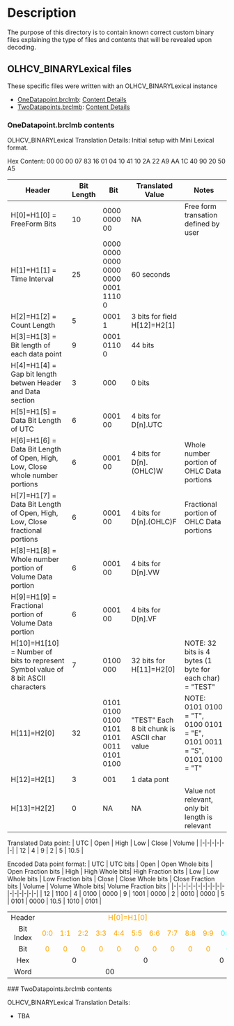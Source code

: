 # Description

The purpose of this directory is to contain known correct custom binary files explaining the type of files and contents that will be revealed upon decoding.

## OLHCV_BINARYLexical files
These specific files were written with an OLHCV_BINARYLexical instance
- [OneDatapoint.brclmb](https://github.com/iamlamb1988/tradedatacorp/blob/feature/junit-tests-for-smelters/test/resources/smelter/filesmelter/OneDatapoint.brclmb): [Content Details](#OneDatapoint.brclmb-contents)
- [TwoDatapoints.brclmb](https://github.com/iamlamb1988/tradedatacorp/blob/feature/junit-tests-for-smelters/test/resources/smelter/filesmelter/TwoDatapoints.brclmb): [Content Details](#TwoDatapoints.brclmb-contents)

### OneDatapoint.brclmb contents

OLHCV_BINARYLexical Translation Details:
Initial setup with Mini Lexical format.

Hex Content: 00 00 00 07 83 16 01 04 10 41 10 2A 22 A9 AA 1C 40 90 20 50 A5

| Header |Bit Length | Bit | Translated Value | Notes |
|-|-|-|-|-|
| H[0]=H1[0] = FreeForm Bits | 10 | 0000 0000 00 | NA | Free form transation defined by user |
| H[1]=H1[1] = Time Interval | 25 | 0000 0000 0000 0000 0000 0001 1110 0 | 60 seconds | |
| H[2]=H1[2] = Count Length | 5 | 0001 1 | 3 bits for field H[12]=H2[1] | |
| H[3]=H1[3] = Bit length of each data point | 9 | 0001 0110 0 | 44 bits | |
| H[4]=H1[4] = Gap bit length betwen Header and Data section | 3 | 000 | 0 bits | |
| H[5]=H1[5] = Data Bit Length of UTC | 6 | 0001 00 | 4 bits for D[n].UTC| |
| H[6]=H1[6] = Data Bit Length of Open, High, Low, Close whole number portions | 6 | 0001 00 | 4 bits for D[n].(OHLC)W | Whole number portion of OHLC Data portions |
| H[7]=H1[7] = Data Bit Length of Open, High, Low, Close fractional portions | 6 | 0001 00 | 4 bits for D[n].(OHLC)F| Fractional portion of OHLC Data portions |
| H[8]=H1[8] = Whole number portion of Volume Data portion | 6 | 0001 00 | 4 bits for D[n].VW| |
| H[9]=H1[9] = Fractional portion of Volume Data portion | 6 | 0001 00 | 4 bits for D[n].VF| |
| H[10]=H1[10] = Number of bits to represent Symbol value of 8 bit ASCII characters | 7 | 0100 000 | 32 bits for H[11]=H2[0] | NOTE: 32 bits is 4 bytes (1 byte for each char) = "TEST" |
| H[11]=H2[0] | 32 | 0101 0100 0100 0101 0101 0011 0101 0100 | "TEST" Each 8 bit chunk is ASCII char value | NOTE: 0101 0100 = "T", 0100 0101 = "E", 0101 0011 = "S", 0101 0100 = "T" |
| H[12]=H2[1] | 3 | 001 | 1 data pont | |
| H[13]=H2[2] | 0 | NA | NA | Value not relevant, only bit length is relevant |

Translated Data point:
| UTC | Open | High | Low | Close | Volume |
|-|-|-|-|-|-|
| 12 | 4 | 9 | 2 | 5 | 10.5 |

Encoded Data point format:
| UTC | UTC bits | Open | Open Whole bits | Open Fraction bits | High | High Whole bits| High Fraction bits | Low | Low Whole bits | Low Fraction bits | Close | Close Whole bits | Close Fraction bits | Volume | Volume Whole  bits| Volume Fraction bits |
|-|-|-|-|-|-|-|-|-|-|-|-|-|-|-|-|-|
| 12 | 1100 | 4 | 0100 | 0000 | 9 | 1001 | 0000 | 2 | 0010 | 0000 | 5 | 0101 | 0000 | 10.5 | 1010 | 0101 |

<table style="text-align:center;">
    <tr><td>Header</td>
        <td colspan="10" style="color:orange">H[0]=H1[0]</td>
        <td colspan="25" style="color:cyan">H[1]=H1[1]</td>
        <td colspan="5" style="color:yellow">H[2]=H1[2]</td>
        <td colspan="9" style="color:green">H[3]=H1[3]</td>
        <td colspan="3" style="color:orange">H[4]=H1[4]</td>
        <td colspan="6" style="color:cyan">H[5]=H1[5]</td>
        <td colspan="6" style="color:yellow">H[6]=H1[6]</td>
        <td colspan="6" style="color:green">H[7]=H1[7]</td>
        <td colspan="6" style="color:orange">H[8]=H1[8]</td>
        <td colspan="6" style="color:cyan">H[9]=H1[9]</td>
        <td colspan="7" style="color:yellow">H[10]=H1[10]</td>
        <td colspan="32" style="color:green">H[11]=H2[0]</td>
        <td colspan="3" style="color:orange">H[12]=H2[1]</td>
        <td colspan="1" style="color:cyan">H[13]=H2[2]</td>
    </tr>
    <tr><td>Bit Index</td>
        <td style="color:orange">0:0</td>
        <td style="color:orange">1:1</td>
        <td style="color:orange">2:2</td>
        <td style="color:orange">3:3</td>
        <td style="color:orange">4:4</td>
        <td style="color:orange">5:5</td>
        <td style="color:orange">6:6</td>
        <td style="color:orange">7:7</td>
        <td style="color:orange">8:8</td>
        <td style="color:orange">9:9</td>
        <td style="color:cyan">0:10</td>
        <td style="color:cyan">1:11</td>
        <td style="color:cyan">2:12</td>
        <td style="color:cyan">3:13</td>
        <td style="color:cyan">4:14</td>
        <td style="color:cyan">5:15</td>
        <td style="color:cyan">6:16</td>
        <td style="color:cyan">7:17</td>
        <td style="color:cyan">8:18</td>
        <td style="color:cyan">9:19</td>
        <td style="color:cyan">10:20</td>
        <td style="color:cyan">11:21</td>
        <td style="color:cyan">12:22</td>
        <td style="color:cyan">13:23</td>
        <td style="color:cyan">14:24</td>
        <td style="color:cyan">15:25</td>
        <td style="color:cyan">16:26</td>
        <td style="color:cyan">17:27</td>
        <td style="color:cyan">18:28</td>
        <td style="color:cyan">19:29</td>
        <td style="color:cyan">20:30</td>
        <td style="color:cyan">21:31</td>
        <td style="color:cyan">22:32</td>
        <td style="color:cyan">23:33</td>
        <td style="color:cyan">24:34</td>
        <td style="color:yellow">0:35</td>
        <td style="color:yellow">1:36</td>
        <td style="color:yellow">2:37</td>
        <td style="color:yellow">3:38</td>
        <td style="color:yellow">4:39</td>
        <td style="color:green">0:40</td>
        <td style="color:green">1:41</td>
        <td style="color:green">2:42</td>
        <td style="color:green">3:43</td>
        <td style="color:green">4:44</td>
        <td style="color:green">5:45</td>
        <td style="color:green">6:46</td>
        <td style="color:green">7:47</td>
        <td style="color:green">8:48</td>
        <td style="color:orange">0:49</td>
        <td style="color:orange">1:50</td>
        <td style="color:orange">2:51</td>
        <td style="color:cyan">0:52</td>
        <td style="color:cyan">1:53</td>
        <td style="color:cyan">2:54</td>
        <td style="color:cyan">3:55</td>
        <td style="color:cyan">4:56</td>
        <td style="color:cyan">5:57</td>
        <td style="color:yellow">0:58</td>
        <td style="color:yellow">1:59</td>
        <td style="color:yellow">2:60</td>
        <td style="color:yellow">3:61</td>
        <td style="color:yellow">4:62</td>
        <td style="color:yellow">5:63</td>
        <td style="color:green">0:64</td>
        <td style="color:green">1:65</td>
        <td style="color:green">2:66</td>
        <td style="color:green">3:67</td>
        <td style="color:green">4:68</td>
        <td style="color:green">5:69</td>
        <td style="color:orange">0:70</td>
        <td style="color:orange">1:71</td>
        <td style="color:orange">2:72</td>
        <td style="color:orange">3:73</td>
        <td style="color:orange">4:74</td>
        <td style="color:orange">5:75</td>
        <td style="color:cyan">0:76</td>
        <td style="color:cyan">1:77</td>
        <td style="color:cyan">2:78</td>
        <td style="color:cyan">3:79</td>
        <td style="color:cyan">4:80</td>
        <td style="color:cyan">5:81</td>
        <td style="color:yellow">0:82</td>
        <td style="color:yellow">1:83</td>
        <td style="color:yellow">2:84</td>
        <td style="color:yellow">3:85</td>
        <td style="color:yellow">4:86</td>
        <td style="color:yellow">5:87</td>
        <td style="color:yellow">6:88</td>
        <td style="color:green">0:89</td>
        <td style="color:green">1:90</td>
        <td style="color:green">2:91</td>
        <td style="color:green">3:92</td>
        <td style="color:green">4:93</td>
        <td style="color:green">5:94</td>
        <td style="color:green">6:95</td>
        <td style="color:green">7:96</td>
        <td style="color:green">8:97</td>
        <td style="color:green">9:98</td>
        <td style="color:green">10:99</td>
        <td style="color:green">11:100</td>
        <td style="color:green">12:101</td>
        <td style="color:green">13:102</td>
        <td style="color:green">14:103</td>
        <td style="color:green">15:104</td>
        <td style="color:green">16:105</td>
        <td style="color:green">17:106</td>
        <td style="color:green">18:107</td>
        <td style="color:green">19:108</td>
        <td style="color:green">20:109</td>
        <td style="color:green">21:110</td>
        <td style="color:green">22:111</td>
        <td style="color:green">23:112</td>
        <td style="color:green">24:113</td>
        <td style="color:green">25:114</td>
        <td style="color:green">26:115</td>
        <td style="color:green">27:116</td>
        <td style="color:green">28:117</td>
        <td style="color:green">29:118</td>
        <td style="color:green">30:119</td>
        <td style="color:green">31:120</td>
        <td style="color:orange">0:121</td>
        <td style="color:orange">1:122</td>
        <td style="color:orange">2:123</td>
        <td style="color:cyan">NA</td>
    </tr>
    <tr><td>Bit</td>
        <td id="h_0_0_0" style="color:orange">0</td>
        <td id="h_0_1_1" style="color:orange">0</td>
        <td id="h_0_2_2" style="color:orange">0</td>
        <td id="h_0_3_3" style="color:orange">0</td>
        <td id="h_0_4_4" style="color:orange">0</td>
        <td id="h_0_5_5" style="color:orange">0</td>
        <td id="h_0_6_6" style="color:orange">0</td>
        <td id="h_0_7_7" style="color:orange">0</td>
        <td id="h_0_8_8" style="color:orange">0</td>
        <td id="h_0_9_9" style="color:orange">0</td>
        <td id="h_1_0_10" style="color:cyan">0</td>
        <td id="h_1_1_11" style="color:cyan">0</td>
        <td id="h_1_2_12" style="color:cyan">0</td>
        <td id="h_1_3_13" style="color:cyan">0</td>
        <td id="h_1_4_14" style="color:cyan">0</td>
        <td id="h_1_5_15" style="color:cyan">0</td>
        <td id="h_1_6_16" style="color:cyan">0</td>
        <td id="h_1_7_17" style="color:cyan">0</td>
        <td id="h_1_8_18" style="color:cyan">0</td>
        <td id="h_1_9_19" style="color:cyan">0</td>
        <td id="h_1_10_20" style="color:cyan">0</td>
        <td id="h_1_11_21" style="color:cyan">0</td>
        <td id="h_1_12_22" style="color:cyan">0</td>
        <td id="h_1_13_23" style="color:cyan">0</td>
        <td id="h_1_14_24" style="color:cyan">0</td>
        <td id="h_1_15_25" style="color:cyan">0</td>
        <td id="h_1_16_26" style="color:cyan">0</td>
        <td id="h_1_17_27" style="color:cyan">0</td>
        <td id="h_1_18_28" style="color:cyan">0</td>
        <td id="h_1_19_29" style="color:cyan">1</td>
        <td id="h_1_20_30" style="color:cyan">1</td>
        <td id="h_1_21_31" style="color:cyan">1</td>
        <td id="h_1_22_32" style="color:cyan">1</td>
        <td id="h_1_23_33" style="color:cyan">0</td>
        <td id="h_1_24_34" style="color:cyan">0</td>
        <td id="h_2_0_35" style="color:yellow">0</td>
        <td id="h_2_1_36" style="color:yellow">0</td>
        <td id="h_2_2_37" style="color:yellow">0</td>
        <td id="h_2_3_38" style="color:yellow">1</td>
        <td id="h_2_4_39" style="color:yellow">1</td>
        <td id="h_3_0_40" style="color:green">0</td>
        <td id="h_3_1_41" style="color:green">0</td>
        <td id="h_3_2_42" style="color:green">0</td>
        <td id="h_3_3_43" style="color:green">1</td>
        <td id="h_3_4_44" style="color:green">0</td>
        <td id="h_3_5_45" style="color:green">1</td>
        <td id="h_3_6_46" style="color:green">1</td>
        <td id="h_3_7_47" style="color:green">0</td>
        <td id="h_3_8_48" style="color:green">0</td>
        <td id="h_4_0_49" style="color:orange">0</td>
        <td id="h_4_1_50" style="color:orange">0</td>
        <td id="h_4_2_51" style="color:orange">0</td>
        <td id="h_5_0_52" style="color:cyan">0</td>
        <td id="h_5_1_53" style="color:cyan">0</td>
        <td id="h_5_2_54" style="color:cyan">0</td>
        <td id="h_5_3_55" style="color:cyan">1</td>
        <td id="h_5_4_56" style="color:cyan">0</td>
        <td id="h_5_5_57" style="color:cyan">0</td>
        <td id="h_6_0_58" style="color:yellow">0</td>
        <td id="h_6_1_59" style="color:yellow">0</td>
        <td id="h_6_2_60" style="color:yellow">0</td>
        <td id="h_6_3_61" style="color:yellow">1</td>
        <td id="h_6_4_62" style="color:yellow">0</td>
        <td id="h_6_5_63" style="color:yellow">0</td>
        <td id="h_7_0_64" style="color:green">0</td>
        <td id="h_7_1_65" style="color:green">0</td>
        <td id="h_7_2_66" style="color:green">0</td>
        <td id="h_7_3_67" style="color:green">1</td>
        <td id="h_7_4_68" style="color:green">0</td>
        <td id="h_7_5_69" style="color:green">0</td>
        <td id="h_8_0_70" style="color:orange">0</td>
        <td id="h_8_1_71" style="color:orange">0</td>
        <td id="h_8_2_72" style="color:orange">0</td>
        <td id="h_8_3_73" style="color:orange">1</td>
        <td id="h_8_4_74" style="color:orange">0</td>
        <td id="h_8_5_75" style="color:orange">0</td>
        <td id="h_9_0_76" style="color:cyan">0</td>
        <td id="h_9_1_77" style="color:cyan">0</td>
        <td id="h_9_2_78" style="color:cyan">0</td>
        <td id="h_9_3_79" style="color:cyan">1</td>
        <td id="h_9_4_80" style="color:cyan">0</td>
        <td id="h_9_5_81" style="color:cyan">0</td>
        <td id="h_10_0_82" style="color:yellow">0</td>
        <td id="h_10_1_83" style="color:yellow">1</td>
        <td id="h_10_2_84" style="color:yellow">0</td>
        <td id="h_10_3_85" style="color:yellow">0</td>
        <td id="h_10_4_86" style="color:yellow">0</td>
        <td id="h_10_5_87" style="color:yellow">0</td>
        <td id="h_10_6_88" style="color:yellow">0</td>
        <td id="h_11_0_89" style="color:green">0</td>
        <td id="h_11_1_91" style="color:green">1</td>
        <td id="h_11_2_91" style="color:green">0</td>
        <td id="h_11_3_92" style="color:green">1</td>
        <td id="h_11_4_93" style="color:green">0</td>
        <td id="h_11_5_94" style="color:green">1</td>
        <td id="h_11_6_95" style="color:green">0</td>
        <td id="h_11_7_96" style="color:green">0</td>
        <td id="h_11_8_97" style="color:green">0</td>
        <td id="h_11_9_98" style="color:green">1</td>
        <td id="h_11_10_99" style="color:green">0</td>
        <td id="h_11_11_100" style="color:green">0</td>
        <td id="h_11_12_101" style="color:green">0</td>
        <td id="h_11_13_102" style="color:green">1</td>
        <td id="h_11_14_103" style="color:green">0</td>
        <td id="h_11_15_104" style="color:green">1</td>
        <td id="h_11_16_105" style="color:green">0</td>
        <td id="h_11_17_106" style="color:green">1</td>
        <td id="h_11_18_107" style="color:green">0</td>
        <td id="h_11_19_108" style="color:green">1</td>
        <td id="h_11_20_109" style="color:green">0</td>
        <td id="h_11_21_110" style="color:green">0</td>
        <td id="h_11_22_111" style="color:green">1</td>
        <td id="h_11_23_112" style="color:green">1</td>
        <td id="h_11_24_113" style="color:green">0</td>
        <td id="h_11_25_114" style="color:green">1</td>
        <td id="h_11_26_115" style="color:green">0</td>
        <td id="h_11_27_116" style="color:green">1</td>
        <td id="h_11_28_117" style="color:green">0</td>
        <td id="h_11_29_118" style="color:green">1</td>
        <td id="h_11_30_119" style="color:green">0</td>
        <td id="h_11_31_120" style="color:green">0</td>
        <td id="h_12_0_121" style="color:orange">0</td>
        <td id="h_12_1_122" style="color:orange">0</td>
        <td id="h_12_2_123" style="color:orange">1</td>
        <td style="color:cyan">NA</td>
    </tr>
    <tr><td>Hex</td>
        <td colspan="4" id="hex_0">0</td>
        <td colspan="4" id="hex_1">0</td>
        <td colspan="4" id="hex_2">0</td>
        <td colspan="4" id="hex_3">0</td>
        <td colspan="4" id="hex_4">0</td>
        <td colspan="4" id="hex_5">0</td>
        <td colspan="4" id="hex_6">0</td>
        <td colspan="4" id="hex_7">7</td>
        <td colspan="4" id="hex_8">8</td>
        <td colspan="4" id="hex_9">3</td>
        <td colspan="4" id="hex_10">1</td>
        <td colspan="4" id="hex_11">6</td>
        <td colspan="4" id="hex_12">0</td>
        <td colspan="4" id="hex_13">1</td>
        <td colspan="4" id="hex_14">0</td>
        <td colspan="4" id="hex_15">4</td>
        <td colspan="4" id="hex_16">1</td>
        <td colspan="4" id="hex_17">0</td>
        <td colspan="4" id="hex_18">4</td>
        <td colspan="4" id="hex_19">1</td>
        <td colspan="4" id="hex_20">1</td>
        <td colspan="4" id="hex_21">0</td>
        <td colspan="4" id="hex_22">2</td>
        <td colspan="4" id="hex_23">A</td>
        <td colspan="4" id="hex_24">2</td>
        <td colspan="4" id="hex_25">2</td>
        <td colspan="4" id="hex_26">A</td>
        <td colspan="4" id="hex_27">9</td>
        <td colspan="4" id="hex_28">A</td>
        <td colspan="4" id="hex_29">A</td>
        <td colspan="4" id="hex_30">1</td>
        <td colspan="4" id="hex_31">C</td>
    </tr>
    <tr><td>Word</td>
        <td colspan="8" id="word_0">00</td>
        <td colspan="8" id="word_1">00</td>
        <td colspan="8" id="word_2">00</td>
        <td colspan="8" id="word_3">07</td>
        <td colspan="8" id="word_4">83</td>
        <td colspan="8" id="word_5">16</td>
        <td colspan="8" id="word_6">01</td>
        <td colspan="8" id="word_7">04</td>
        <td colspan="8" id="word_8">10</td>
        <td colspan="8" id="word_9">41</td>
        <td colspan="8" id="word_10">10</td>
        <td colspan="8" id="word_11">2A</td>
        <td colspan="8" id="word_12">22</td>
        <td colspan="8" id="word_13">A9</td>
        <td colspan="8" id="word_14">AA</td>
        <td colspan="8" id="word_15">1C</td>
    </tr>
</table>
### TwoDatapoints.brclmb contents

OLHCV_BINARYLexical Translation Details:
- TBA
